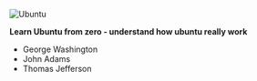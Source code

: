 
![Ubuntu](https://assets.ubuntu.com/v1/8dd99b80-ubuntu-logo14.png)


**Learn Ubuntu from zero - understand how ubuntu really work**




- George Washington
- John Adams
- Thomas Jefferson
